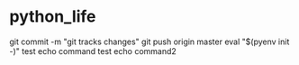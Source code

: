 # python_life
git commit -m "git tracks changes"
git push origin master
eval "$(pyenv init -)"
test echo command
test echo command2
